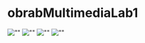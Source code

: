 # obrabMultimediaLab1
![""](https://i.ibb.co/MG0V4rs/Vj-XIMZqpj6-Q.jpg)
![""](https://i.ibb.co/3rNSCdt/De-Cpm-PGg-Se0.jpg)
![""](https://i.ibb.co/PrQp3db/Llnej-Lbsq-VA.jpg)
![""](https://i.ibb.co/cb6QwX0/3d-J4k6-RYDz-U.jpg)

